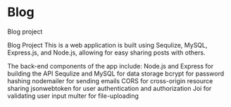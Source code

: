 # Blog
Blog project 

Blog Project This is a web application is built using Sequlize, MySQL, Express.js, and Node.js, allowing for easy sharing posts with others.

 The back-end components of the app include:
 Node.js and Express for building the API
 Sequlize and MySQL for data storage
 bcrypt for password hashing
 nodemailer for sending emails
 CORS for cross-origin resource sharing
 jsonwebtoken for user authentication and authorization
 Joi for validating user input
 multer for file-uploading
